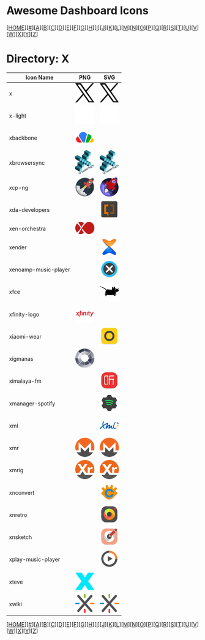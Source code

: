 # Awesome Dashboard Icons

[[HOME](..)][[#](directory.md)][[A](directory-a.md)][[B](directory-b.md)][[C](directory-c.md)][[D](directory-d.md)][[E](directory-e.md)][[F](directory-f.md)][[G](directory-g.md)][[H](directory-h.md)][[I](directory-i.md)][[J](directory-j.md)][[K](directory-k.md)][[L](directory-l.md)][[M](directory-m.md)][[N](directory-n.md)][[O](directory-o.md)][[P](directory-p.md)][[Q](directory-q.md)][[R](directory-r.md)][[S](directory-s.md)][[T](directory-t.md)][[U](directory-u.md)][[V](directory-v.md)][[W](directory-w.md)][[X](directory-x.md)][[Y](directory-y.md)][[Z](directory-z.md)]

# Directory: X

| Icon Name | PNG | SVG |
|-----------|-----|-----|
| x | <img src="../icons/x.png" alt="x" width="50"> |  <img src="../icons/x.svg" alt="x" width="50"> |
| x-light | <img src="../icons/x-light.png" alt="x-light" width="50"> |  <img src="../icons/x-light.svg" alt="x-light" width="50"> |
| xbackbone | <img src="../icons/xbackbone.png" alt="xbackbone" width="50"> |   |
| xbrowsersync | <img src="../icons/xbrowsersync.png" alt="xbrowsersync" width="50"> |  <img src="../icons/xbrowsersync.svg" alt="xbrowsersync" width="50"> |
| xcp-ng | <img src="../icons/xcp-ng.png" alt="xcp-ng" width="50"> |  <img src="../icons/xcp-ng.svg" alt="xcp-ng" width="50"> |
| xda-developers |  |  <img src="../icons/xda-developers.svg" alt="xda-developers" width="50"> |
| xen-orchestra | <img src="../icons/xen-orchestra.png" alt="xen-orchestra" width="50"> |   |
| xender |  |  <img src="../icons/xender.svg" alt="xender" width="50"> |
| xenoamp-music-player |  |  <img src="../icons/xenoamp-music-player.svg" alt="xenoamp-music-player" width="50"> |
| xfce |  |  <img src="../icons/xfce.svg" alt="xfce" width="50"> |
| xfinity-logo | <img src="../icons/xfinity-logo.png" alt="xfinity-logo" width="50"> |   |
| xiaomi-wear |  |  <img src="../icons/xiaomi-wear.svg" alt="xiaomi-wear" width="50"> |
| xigmanas | <img src="../icons/xigmanas.png" alt="xigmanas" width="50"> |   |
| ximalaya-fm |  |  <img src="../icons/ximalaya-fm.svg" alt="ximalaya-fm" width="50"> |
| xmanager-spotify |  |  <img src="../icons/xmanager-spotify.svg" alt="xmanager-spotify" width="50"> |
| xml |  |  <img src="../icons/xml.svg" alt="xml" width="50"> |
| xmr | <img src="../icons/xmr.png" alt="xmr" width="50"> |  <img src="../icons/xmr.svg" alt="xmr" width="50"> |
| xmrig | <img src="../icons/xmrig.png" alt="xmrig" width="50"> |  <img src="../icons/xmrig.svg" alt="xmrig" width="50"> |
| xnconvert |  |  <img src="../icons/xnconvert.svg" alt="xnconvert" width="50"> |
| xnretro |  |  <img src="../icons/xnretro.svg" alt="xnretro" width="50"> |
| xnsketch |  |  <img src="../icons/xnsketch.svg" alt="xnsketch" width="50"> |
| xplay-music-player |  |  <img src="../icons/xplay-music-player.svg" alt="xplay-music-player" width="50"> |
| xteve | <img src="../icons/xteve.png" alt="xteve" width="50"> |   |
| xwiki | <img src="../icons/xwiki.png" alt="xwiki" width="50"> |  <img src="../icons/xwiki.svg" alt="xwiki" width="50"> |


[[HOME](..)][[#](directory.md)][[A](directory-a.md)][[B](directory-b.md)][[C](directory-c.md)][[D](directory-d.md)][[E](directory-e.md)][[F](directory-f.md)][[G](directory-g.md)][[H](directory-h.md)][[I](directory-i.md)][[J](directory-j.md)][[K](directory-k.md)][[L](directory-l.md)][[M](directory-m.md)][[N](directory-n.md)][[O](directory-o.md)][[P](directory-p.md)][[Q](directory-q.md)][[R](directory-r.md)][[S](directory-s.md)][[T](directory-t.md)][[U](directory-u.md)][[V](directory-v.md)][[W](directory-w.md)][[X](directory-x.md)][[Y](directory-y.md)][[Z](directory-z.md)]

